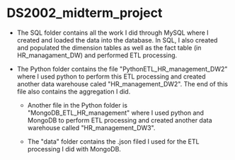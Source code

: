 # DS2002_midterm_project

- The SQL folder contains all the work I did through MySQL where I created and loaded the data into the database. In SQL, I also created and populated the dimension tables as well as the fact table (in HR_managament_DW) and performed ETL processing.

- The Python folder contains the file "PythonETL_HR_management_DW2" where I used python to perform this ETL processing and created another data warehouse caled "HR_management_DW2". The end of this file also contains the aggregation I did.

  - Another file in the Python folder is "MongoDB_ETL_HR_management" where I used python and MongoDB to perform ETL processing and created another data warehouse called "HR_management_DW3".

  - The "data" folder contains the .json filed I used for the ETL processing I did with MongoDB. 
